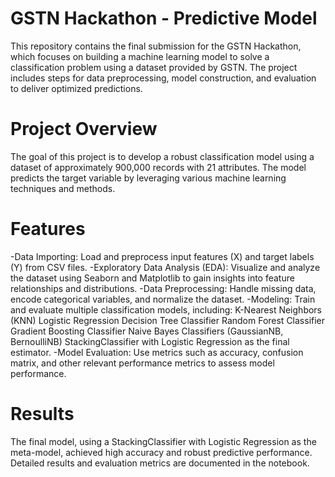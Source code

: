 # GSTN Hackathon - Predictive Model
This repository contains the final submission for the GSTN Hackathon, which focuses on building a machine learning model to solve a classification problem using a dataset provided by GSTN. The project includes steps for data preprocessing, model construction, and evaluation to deliver optimized predictions.

# Project Overview
The goal of this project is to develop a robust classification model using a dataset of approximately 900,000 records with 21 attributes. The model predicts the target variable by leveraging various machine learning techniques and methods.

# Features
-Data Importing: Load and preprocess input features (X) and target labels (Y) from CSV files.
-Exploratory Data Analysis (EDA): Visualize and analyze the dataset using Seaborn and Matplotlib to gain insights into feature relationships and distributions.
-Data Preprocessing: Handle missing data, encode categorical variables, and normalize the dataset.
-Modeling: Train and evaluate multiple classification models, including:
  K-Nearest Neighbors (KNN)
  Logistic Regression
  Decision Tree Classifier
  Random Forest Classifier
  Gradient Boosting Classifier
  Naive Bayes Classifiers (GaussianNB, BernoulliNB)
  StackingClassifier with Logistic Regression as the final estimator.
-Model Evaluation: Use metrics such as accuracy, confusion matrix, and other relevant performance metrics to assess model performance.

# Results
The final model, using a StackingClassifier with Logistic Regression as the meta-model, achieved high accuracy and robust predictive performance. Detailed results and evaluation metrics are documented in the notebook.
